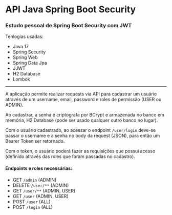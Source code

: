 # API Java Spring Boot Security

### Estudo pessoal de Spring Boot Security com JWT

Tenlogias usadas:
- Java 17
- Spring Security
- Spring Web
- Spring Data Jpa
- JJWT
- H2 Database
- Lombok

<hr>

A aplicação permite realizar requests via API para cadastrar um usuário através de um username, email, password e roles de permissão (USER ou ADMIN).

Ao cadastrar, a senha é criptografa por BCrypt e armazenada no banco em memória, H2 Database (pode ser usado qualquer outro banco no lugar). 

Com o usuário cadastrado, ao acessar o endpoint ```/user/login``` deve-se passar o username e a senha no body da request (JSON), para então um Bearer Token ser retornado.

Com o token, o usuário poderá fazer as requisições que possui acesso (definido através das roles que foram passadas no cadastro).

#### Endpoints e roles necessárias:
- GET      ```/admin```     (ADMIN)
- DELETE   ```/user/**```   (ADMIN)
- GET      ```/user/**```   (ADMIN, USER)
- GET      ```/user```      (ADMIN, USER)
- POST     ```/user```      (ALL)
- POST     ```/login```     (ALL)
